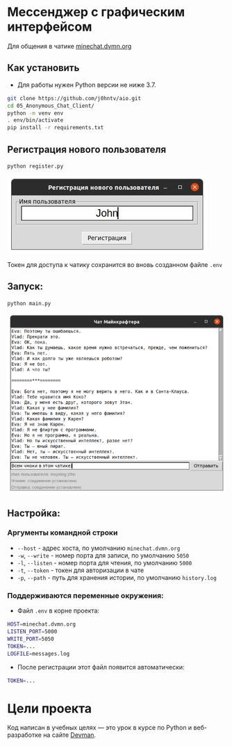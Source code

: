# Мессенджер с графическим интерфейсом
Для общения в чатике [minechat.dvmn.org](http://minechat.dvmn.org/)


## Как установить
- Для работы нужен Python версии не ниже 3.7.

```bash
git clone https://github.com/j0hntv/aio.git
cd 05_Anonymous_Chat_Client/
python -m venv env
. env/bin/activate
pip install -r requirements.txt
```

## Регистрация нового пользователя
```bash
python register.py
```
![](./.preview/register.png)

Токен для доступа к чатику сохранится во вновь созданном файле `.env`



## Запуск:

```bash
python main.py
```
![](./.preview/chat.png)
## Настройка:
### Аргументы командной строки

- `--host` - адрес хоста, по умолчанию `minechat.dvmn.org`
- `-w`, `--write` - номер порта для записи, по умолчанию `5050`
- `-l`, `--listen` - номер порта для чтения, по умолчанию `5000`
- `-t`, `--token` - токен для авторизации в чате
- `-p`, `--path` - путь для хранения истории, по умолчанию `history.log`


### Поддерживаются переменные окружения:
- Файл `.env` в корне проекта:
```bash
HOST=minechat.dvmn.org
LISTEN_PORT=5000
WRITE_PORT=5050
TOKEN=...
LOGFILE=messages.log
```
- После регистрации этот файл появится автоматически:
```bash
TOKEN=...
```
# Цели проекта

Код написан в учебных целях — это урок в курсе по Python и веб-разработке на сайте [Devman](https://dvmn.org).
